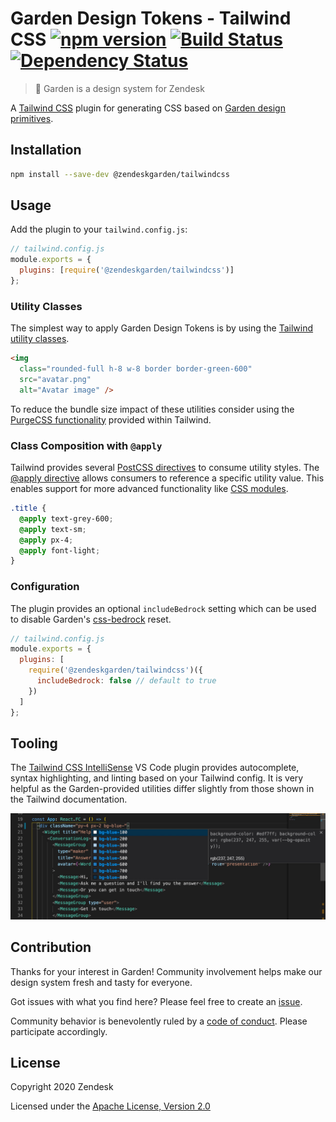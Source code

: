 # Garden Design Tokens - Tailwind CSS [![npm version][npm version badge]][npm version link] [![Build Status][build status badge]][build status link] [![Dependency Status][dependency status badge]][dependency status link]<!-- markdownlint-disable -->

<!-- markdownlint-enable -->

[npm version badge]: https://flat.badgen.net/npm/v/@zendeskgarden/tailwindcss
[npm version link]: https://www.npmjs.com/package/@zendeskgarden/tailwindcss
[build status badge]: https://flat.badgen.net/circleci/github/zendeskgarden/tailwindcss/main?label=build
[build status link]: https://circleci.com/gh/zendeskgarden/tailwindcss/tree/main
[dependency status badge]: https://flat.badgen.net/david/dev/zendeskgarden/tailwindcss?label=dependencies
[dependency status link]: https://david-dm.org/zendeskgarden/tailwindcss?type=dev

> :seedling: Garden is a design system for Zendesk

A [Tailwind CSS](https://tailwindcss.com/) plugin for generating CSS based on
[Garden design primitives](https://github.com/zendeskgarden/react-components/tree/main/packages/theming#readme).

## Installation

```sh
npm install --save-dev @zendeskgarden/tailwindcss
```

## Usage

Add the plugin to your `tailwind.config.js`:

```js
// tailwind.config.js
module.exports = {
  plugins: [require('@zendeskgarden/tailwindcss')]
};
```

### Utility Classes

The simplest way to apply Garden Design Tokens is by using the
[Tailwind utility classes](https://tailwindcss.com/docs/utility-first).

```html
<img
  class="rounded-full h-8 w-8 border border-green-600"
  src="avatar.png"
  alt="Avatar image" />
```

To reduce the bundle size impact of these utilities consider using the [PurgeCSS functionality](https://tailwindcss.com/docs/controlling-file-size#removing-unused-css)
provided within Tailwind.

### Class Composition with `@apply`

Tailwind provides several [PostCSS directives](https://tailwindcss.com/docs/functions-and-directives/)
to consume utility styles. The [@apply directive](https://tailwindcss.com/docs/functions-and-directives/#apply)
allows consumers to reference a specific utility value. This enables support
for more advanced functionality like [CSS modules](https://github.com/css-modules/css-modules).

```css
.title {
  @apply text-grey-600;
  @apply text-sm;
  @apply px-4;
  @apply font-light;
}
```

### Configuration

The plugin provides an optional `includeBedrock` setting which
can be used to disable Garden's [css-bedrock](https://github.com/zendeskgarden/css-components/tree/main/packages/bedrock#readme)
reset.

```js
// tailwind.config.js
module.exports = {
  plugins: [
    require('@zendeskgarden/tailwindcss')({
      includeBedrock: false // default to true
    })
  ]
};
```

## Tooling

The [Tailwind CSS IntelliSense](https://marketplace.visualstudio.com/items?itemName=bradlc.vscode-tailwindcss)
VS Code plugin provides autocomplete, syntax highlighting, and linting
based on your Tailwind config. It is very helpful as the Garden-provided
utilities differ slightly from those shown in the Tailwind documentation.

![Tailwind CSS IntelliSense plugin example](.github/tailwind-intellisense.jpg)

## Contribution

Thanks for your interest in Garden! Community involvement helps make our
design system fresh and tasty for everyone.

Got issues with what you find here? Please feel free to create an
[issue](https://github.com/zendeskgarden/tailwindcss/issues/new).

Community behavior is benevolently ruled by a [code of
conduct](.github/CODE_OF_CONDUCT.md). Please participate accordingly.

## License

Copyright 2020 Zendesk

Licensed under the [Apache License, Version 2.0](LICENSE.md)

